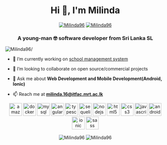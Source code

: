 <h1 align="center">Hi 👋, I'm Milinda</h1>
<p align="center">
    <a href=https://www.linkedin.com/in/milinda-nandasena/ target="blank"><img align="center" src=https://img.shields.io/badge/LinkedIn-0077B5?style=for-the-badge&logo=linkedin&logoColor=white alt="Milinda96"/></a>
    <a href=https://stackoverflow.com/users/10485893/milinda target="blank"><img align="center" src=https://img.shields.io/badge/Stack_Overflow-FE7A16?style=for-the-badge&logo=stack-overflow&logoColor=white alt="Milinda96"/></a>
</p>

<h3 align="center">A young-man 🤓 software developer from Sri Lanka SL</h3>
<p align="left"> <img src=https://komarev.com/ghpvc/?username=Milinda96&color=blueviolet alt=Milinda96/> </p>

- 🔭 I’m currently working on [school management system](https://github.com/Milinda96/SMS-Admin-Portal)

- 👯 I’m looking to collaborate on open source/commercial projects

- 💬 Ask me about **Web Development and Mobile Development(Android, Ionic)**

- 📫 Reach me at **milinda.16@itfac.mrt.ac.lk**

<p align="center">
    <img src=https://devicons.github.io/devicon/devicon.git/icons/amazonwebservices/amazonwebservices-plain-wordmark.svg alt=amazonwebservices width="40" height="40"/> 
    <img src=https://devicons.github.io/devicon/devicon.git/icons/docker/docker-plain-wordmark.svg alt=docker width="40" height="40"/> 
    <img src=https://devicons.github.io/devicon/devicon.git/icons/mysql/mysql-plain-wordmark.svg alt=mysql width="40" height="40"/> 
    <img src=https://devicons.github.io/devicon/devicon.git/icons/angularjs/angularjs-plain.svg alt=angularjs width="40" height="40"/> 
    <img src=https://devicons.github.io/devicon/devicon.git/icons/typescript/typescript-plain.svg alt=typescript width="40" height="40"/> 
    <img src=https://devicons.github.io/devicon/devicon.git/icons/sequelize/sequelize-plain.svg alt=sequelize width="40" height="40"/> 
    <img src=https://devicons.github.io/devicon/devicon.git/icons/nodejs/nodejs-plain-wordmark.svg alt=nodejs width="40" height="40"/>
    <img src=https://devicons.github.io/devicon/devicon.git/icons/html5/html5-original-wordmark.svg alt=html5 width="40" height="40"/>
    <img src=https://devicons.github.io/devicon/devicon.git/icons/css3/css3-original-wordmark.svg alt=css3 width="40" height="40"/>  
    <img src=https://devicons.github.io/devicon/devicon.git/icons/javascript/javascript-original.svg alt=javascript width="40" height="40"/> 
    <img src=https://devicons.github.io/devicon/devicon.git/icons/android/android-plain-wordmark.svg alt=android width="40" height="40"/> 
    <img src=https://devicons.github.io/devicon/devicon.git/icons/ionic/ionic-original-wordmark.svg alt=ionic width="40" height="40"/> 
    <img src=https://devicons.github.io/devicon/devicon.git/icons/sass/sass-original.svg alt=sass width="40" height="40"/> 
</p>
<p align="center"> 
<img src=https://github-readme-stats.vercel.app/api?username=Milinda96&show_icons=true&theme=radical&count_private=true alt=Milinda96 /> 
<img src=https://github-readme-stats.vercel.app/api/top-langs/?username=Milinda96&theme=radical alt=Milinda96 /> 
</p>
